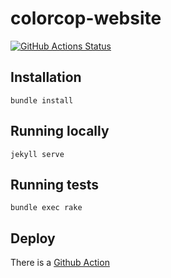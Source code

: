 # colorcop-website

[![GitHub Actions Status](https://github.com/ColorCop/colorcop-website/workflows/Test/badge.svg)](https://github.com/ColorCop/colorcop-website/actions)

## Installation

    bundle install

## Running locally

    jekyll serve

## Running tests

    bundle exec rake

## Deploy

There is a [Github Action](https://github.com/ColorCop/colorcop-website/actions/workflows/deploy.yml)
